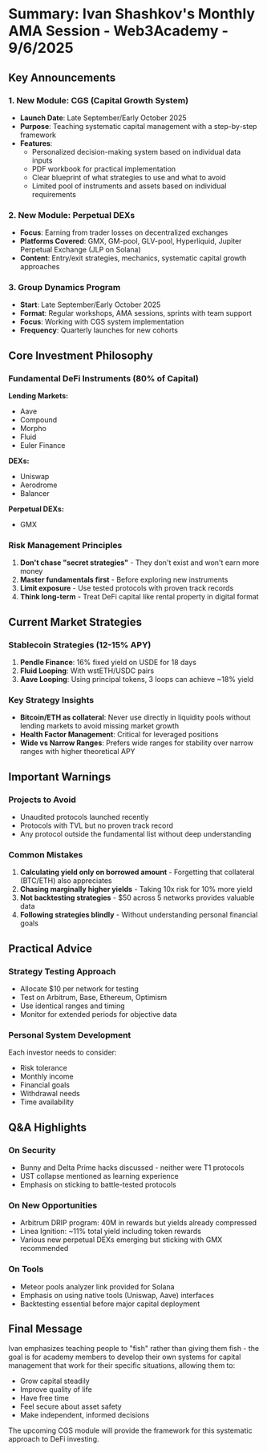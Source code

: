 # Summary: Ivan Shashkov's Monthly AMA Session - Web3Academy - 9/6/2025

## Key Announcements

### 1. New Module: CGS (Capital Growth System)
- **Launch Date**: Late September/Early October 2025
- **Purpose**: Teaching systematic capital management with a step-by-step framework
- **Features**: 
  - Personalized decision-making system based on individual data inputs
  - PDF workbook for practical implementation
  - Clear blueprint of what strategies to use and what to avoid
  - Limited pool of instruments and assets based on individual requirements

### 2. New Module: Perpetual DEXs
- **Focus**: Earning from trader losses on decentralized exchanges
- **Platforms Covered**: GMX, GM-pool, GLV-pool, Hyperliquid, Jupiter Perpetual Exchange (JLP on Solana)
- **Content**: Entry/exit strategies, mechanics, systematic capital growth approaches

### 3. Group Dynamics Program
- **Start**: Late September/Early October 2025
- **Format**: Regular workshops, AMA sessions, sprints with team support
- **Focus**: Working with CGS system implementation
- **Frequency**: Quarterly launches for new cohorts

## Core Investment Philosophy

### Fundamental DeFi Instruments (80% of Capital)
**Lending Markets:**
- Aave
- Compound
- Morpho
- Fluid
- Euler Finance

**DEXs:**
- Uniswap
- Aerodrome
- Balancer

**Perpetual DEXs:**
- GMX

### Risk Management Principles
1. **Don't chase "secret strategies"** - They don't exist and won't earn more money
2. **Master fundamentals first** - Before exploring new instruments
3. **Limit exposure** - Use tested protocols with proven track records
4. **Think long-term** - Treat DeFi capital like rental property in digital format

## Current Market Strategies

### Stablecoin Strategies (12-15% APY)
1. **Pendle Finance**: 16% fixed yield on USDE for 18 days
2. **Fluid Looping**: With wstETH/USDC pairs
3. **Aave Looping**: Using principal tokens, 3 loops can achieve ~18% yield

### Key Strategy Insights
- **Bitcoin/ETH as collateral**: Never use directly in liquidity pools without lending markets to avoid missing market growth
- **Health Factor Management**: Critical for leveraged positions
- **Wide vs Narrow Ranges**: Prefers wide ranges for stability over narrow ranges with higher theoretical APY

## Important Warnings

### Projects to Avoid
- Unaudited protocols launched recently
- Protocols with TVL but no proven track record
- Any protocol outside the fundamental list without deep understanding

### Common Mistakes
1. **Calculating yield only on borrowed amount** - Forgetting that collateral (BTC/ETH) also appreciates
2. **Chasing marginally higher yields** - Taking 10x risk for 10% more yield
3. **Not backtesting strategies** - $50 across 5 networks provides valuable data
4. **Following strategies blindly** - Without understanding personal financial goals

## Practical Advice

### Strategy Testing Approach
- Allocate $10 per network for testing
- Test on Arbitrum, Base, Ethereum, Optimism
- Use identical ranges and timing
- Monitor for extended periods for objective data

### Personal System Development
Each investor needs to consider:
- Risk tolerance
- Monthly income
- Financial goals
- Withdrawal needs
- Time availability

## Q&A Highlights

### On Security
- Bunny and Delta Prime hacks discussed - neither were T1 protocols
- UST collapse mentioned as learning experience
- Emphasis on sticking to battle-tested protocols

### On New Opportunities
- Arbitrum DRIP program: 40M in rewards but yields already compressed
- Linea Ignition: ~11% total yield including token rewards
- Various new perpetual DEXs emerging but sticking with GMX recommended

### On Tools
- Meteor pools analyzer link provided for Solana
- Emphasis on using native tools (Uniswap, Aave) interfaces
- Backtesting essential before major capital deployment

## Final Message
Ivan emphasizes teaching people to "fish" rather than giving them fish - the goal is for academy members to develop their own systems for capital management that work for their specific situations, allowing them to:
- Grow capital steadily
- Improve quality of life
- Have free time
- Feel secure about asset safety
- Make independent, informed decisions

The upcoming CGS module will provide the framework for this systematic approach to DeFi investing.
